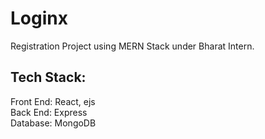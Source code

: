 # Loginx
Registration Project using MERN Stack under Bharat Intern.
## Tech Stack: 
Front End: React, ejs <br>
Back End: Express<br>
Database: MongoDB
